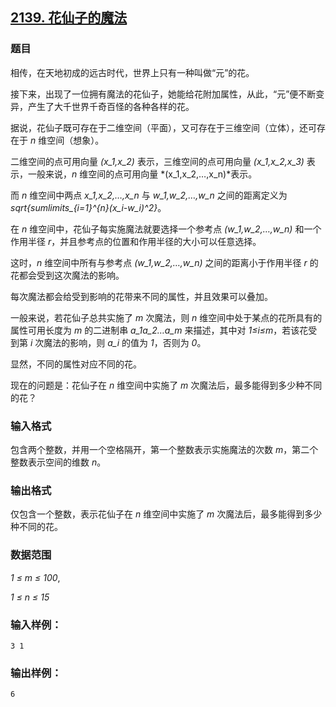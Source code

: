 ## [2139. 花仙子的魔法](https://www.acwing.com/problem/content/2141/)

### 题目

相传，在天地初成的远古时代，世界上只有一种叫做“元”的花。

接下来，出现了一位拥有魔法的花仙子，她能给花附加属性，从此，“元”便不断变异，产生了大千世界千奇百怪的各种各样的花。

据说，花仙子既可存在于二维空间（平面），又可存在于三维空间（立体），还可存在于 *n* 维空间（想象）。

二维空间的点可用向量 *(x_1,x_2)* 表示，三维空间的点可用向量 *(x_1,x_2,x_3)* 表示，一般来说，*n* 维空间的点可用向量 *(x_1,x_2,…,x_n)*表示。

而 *n* 维空间中两点 *x_1,x_2,…,x_n* 与 *w_1,w_2,…,w_n* 之间的距离定义为 *sqrt{sumlimits_{i=1}^{n}(x_i-w_i)^2}*。

在 *n* 维空间中，花仙子每实施魔法就要选择一个参考点 *(w_1,w_2,…,w_n)* 和一个作用半径 *r*，并且参考点的位置和作用半径的大小可以任意选择。

这时，*n* 维空间中所有与参考点 *(w_1,w_2,…,w_n)* 之间的距离小于作用半径 *r* 的花都会受到这次魔法的影响。

每次魔法都会给受到影响的花带来不同的属性，并且效果可以叠加。

一般来说，若花仙子总共实施了 *m* 次魔法，则 *n* 维空间中处于某点的花所具有的属性可用长度为 *m* 的二进制串 *a_1a_2…a_m* 来描述，其中对 *1≤i≤m*，若该花受到第 *i* 次魔法的影响，则 *a_i* 的值为 *1*，否则为 *0*。

显然，不同的属性对应不同的花。

现在的问题是：花仙子在 *n* 维空间中实施了 *m* 次魔法后，最多能得到多少种不同的花？

### 输入格式

包含两个整数，并用一个空格隔开，第一个整数表示实施魔法的次数 *m*，第二个整数表示空间的维数 *n*。

### 输出格式

仅包含一个整数，表示花仙子在 *n* 维空间中实施了 *m* 次魔法后，最多能得到多少种不同的花。

### 数据范围

*1 ≤ m ≤ 100*,

*1 ≤ n ≤ 15*

### 输入样例：

```
3 1
```

### 输出样例：

```
6
```
